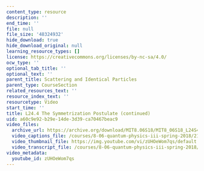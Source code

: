 ```yaml
---
content_type: resource
description: ''
end_time: ''
file: null
file_size: '48324932'
hide_download: true
hide_download_original: null
learning_resource_types: []
license: https://creativecommons.org/licenses/by-nc-sa/4.0/
ocw_type: ''
optional_tab_title: ''
optional_text: ''
parent_title: Scattering and Identical Particles
parent_type: CourseSection
related_resources_text: ''
resource_index_text: ''
resourcetype: Video
start_time: ''
title: L24.4 The Symmetrization Postulate (continued)
uid: a60c9e92-b29e-14de-3d39-ca70467beac9
video_files:
  archive_url: https://archive.org/download/MIT8.06S18/MIT8_06S18_L24S4_300k.mp4
  video_captions_file: /courses/8-06-quantum-physics-iii-spring-2018/21ed19fbe0e756ec9a1ad039dfe2ff1d_zUHOeWom7qs.vtt
  video_thumbnail_file: https://img.youtube.com/vi/zUHOeWom7qs/default.jpg
  video_transcript_file: /courses/8-06-quantum-physics-iii-spring-2018/5af53af3903528054b949a2e4263ee04_zUHOeWom7qs.pdf
video_metadata:
  youtube_id: zUHOeWom7qs
---
```

